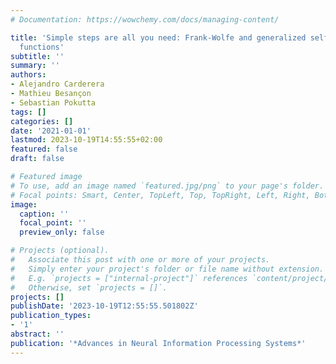 ```yaml
---
# Documentation: https://wowchemy.com/docs/managing-content/

title: 'Simple steps are all you need: Frank-Wolfe and generalized self-concordant
  functions'
subtitle: ''
summary: ''
authors:
- Alejandro Carderera
- Mathieu Besançon
- Sebastian Pokutta
tags: []
categories: []
date: '2021-01-01'
lastmod: 2023-10-19T14:55:55+02:00
featured: false
draft: false

# Featured image
# To use, add an image named `featured.jpg/png` to your page's folder.
# Focal points: Smart, Center, TopLeft, Top, TopRight, Left, Right, BottomLeft, Bottom, BottomRight.
image:
  caption: ''
  focal_point: ''
  preview_only: false

# Projects (optional).
#   Associate this post with one or more of your projects.
#   Simply enter your project's folder or file name without extension.
#   E.g. `projects = ["internal-project"]` references `content/project/deep-learning/index.md`.
#   Otherwise, set `projects = []`.
projects: []
publishDate: '2023-10-19T12:55:55.501802Z'
publication_types:
- '1'
abstract: ''
publication: '*Advances in Neural Information Processing Systems*'
---
```

